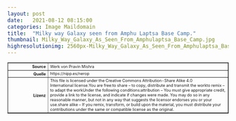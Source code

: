 ```yaml
---
layout: post
date:   2021-08-12 08:15:00
categories: Image Maildomain
title:  "Milky way Galaxy seen from Amphu Laptsa Base Camp."
thumbnail: Milky_Way_Galaxy_As_Seen_From_Amphulaptsa_Base_Camp.jpg
highresolutionimg: 2560px-Milky_Way_Galaxy_As_Seen_From_Amphulaptsa_Base_Camp.jpg
---
```


<div class="entry-content">

<table style="font-size: xx-small" border="1" cellpadding="2">
<tbody>
<tr>
<th style="text-align: right" width="81"><strong>Source</strong></th>
<td>Werk von Pravin Mishra</td>
</tr>
<tr>
<th style="text-align: right" width="81"><strong>Quelle</strong></th>
<td>https://nipp.es/nerop</td>
</tr>
<tr>
<th style="text-align: right" width="81"><strong>Lizenz</strong></th>
<td>
This file is licensed under the Creative Commons Attribution-Share Alike 4.0 International license.You are free:to share – to copy, distribute and transmit the workto remix – to adapt the workUnder the following conditions:attribution – You must give appropriate credit, provide a link to the license, and indicate if changes were made. You may do so in any reasonable manner, but not in any way that suggests the licensor endorses you or your use.share alike – If you remix, transform, or build upon the material, you must distribute your contributions under the same or compatible license as the original.
</td>
</tr>
</tbody>
</table>
<p>&nbsp;</p>

</div><!-- .entry-content -->
